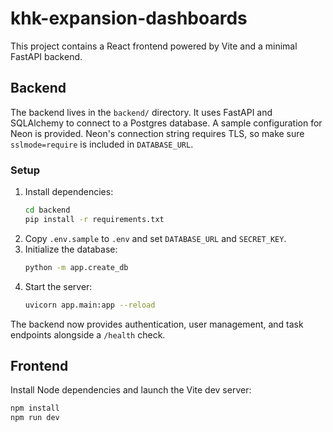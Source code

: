 # khk-expansion-dashboards

This project contains a React frontend powered by Vite and a minimal FastAPI backend.

## Backend

The backend lives in the `backend/` directory. It uses FastAPI and SQLAlchemy to connect to a Postgres database. A sample configuration for Neon is provided.
Neon's connection string requires TLS, so make sure `sslmode=require` is included in `DATABASE_URL`.

### Setup

1. Install dependencies:
   ```bash
   cd backend
   pip install -r requirements.txt
   ```
2. Copy `.env.sample` to `.env` and set `DATABASE_URL` and `SECRET_KEY`.
3. Initialize the database:
   ```bash
   python -m app.create_db
   ```
4. Start the server:
   ```bash
   uvicorn app.main:app --reload
   ```
The backend now provides authentication, user management, and task endpoints alongside a `/health` check.

## Frontend

Install Node dependencies and launch the Vite dev server:

```bash
npm install
npm run dev
```
